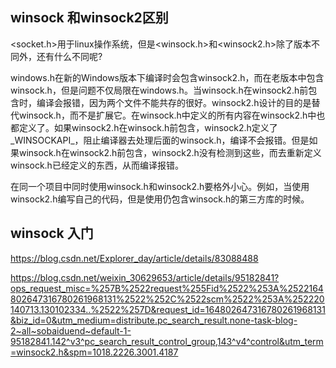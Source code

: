 ## winsock 和winsock2区别
<socket.h>用于linux操作系统，但是<winsock.h>和<winsock2.h>除了版本不同外，还有什么不同呢?

windows.h在新的Windows版本下编译时会包含winsock2.h，而在老版本中包含winsock.h，但是问题不仅局限在windows.h。当winsock.h在winsock2.h前包含时，编译会报错，因为两个文件不能共存的很好。winsock2.h设计的目的是替代winsock.h，而不是扩展它。在winsock.h中定义的所有内容在winsock2.h中也都定义了。如果winsock2.h在winsock.h前包含，winsock2.h定义了_WINSOCKAPI_，阻止编译器去处理后面的winsock.h，编译不会报错。但是如果winsock.h在winsock2.h前包含，winsock2.h没有检测到这些，而去重新定义winsock.h已经定义的东西，从而编译报错。

在同一个项目中同时使用winsock.h和winsock2.h要格外小心。例如，当使用winsock2.h编写自己的代码，但是使用仍包含winsock.h的第三方库的时候。

## winsock 入门
https://blog.csdn.net/Explorer_day/article/details/83088488


https://blog.csdn.net/weixin_30629653/article/details/95182841?ops_request_misc=%257B%2522request%255Fid%2522%253A%2522164802647316780261968131%2522%252C%2522scm%2522%253A%252220140713.130102334..%2522%257D&request_id=164802647316780261968131&biz_id=0&utm_medium=distribute.pc_search_result.none-task-blog-2~all~sobaiduend~default-1-95182841.142^v3^pc_search_result_control_group,143^v4^control&utm_term=winsock2.h&spm=1018.2226.3001.4187




